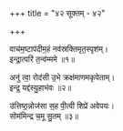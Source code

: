 +++
title = "४२ सूक्तम् - ४२"

+++

वाच॑म॒ष्टाप॑दीम॒हं नव॑स्रक्तिमृत॒स्पृश॑म्।  
इन्द्रा॒त्परि॑ त॒न्व॑म्ममे ॥१॥

अनु॑ त्वा॒ रोद॑सी उ॒भे क्रक्ष॑माणमकृपेताम्।  
इन्द्र॒ यद्द॑स्यु॒हाभ॑वः ॥२॥

उ॑त्तिष्ठ॒न्नोज॑सा स॒ह पी॒त्वी शिप्रे॑ अवेपयः।  
सोम॑मिन्द्र च॒मू सु॒तम् ॥३॥

